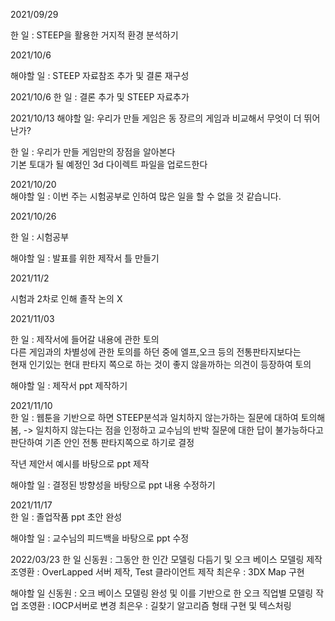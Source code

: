 2021/09/29

한 일 : STEEP을 활용한 거지적 환경 분석하기

2021/10/6

해야할 일 : STEEP 자료참조 추가 및 결론 재구성  
  
2021/10/6
한 일 : 결론 추가 및 STEEP 자료추가  
  
2021/10/13
해야할 일:   우리가 만들 게임은 동 장르의 게임과 비교해서 무엇이 더 뛰어난가?

한 일 : 우리가 만들 게임만의 장점을 알아본다  
기본 토대가 될 예정인 3d 다이렉트 파일을 업로드한다  

2021/10/20  
해야할 일 : 이번 주는 시험공부로 인하여 많은 일을 할 수 없을 것 같습니다.

2021/10/26

한 일 : 시험공부

해야할 일 : 발표를 위한 제작서 틀 만들기

2021/11/2

시험과 2차로 인해 졸작 논의 X

2021/11/03  

한 일 : 제작서에 들어갈 내용에 관한 토의  
다른 게임과의 차별성에 관한 토의를 하던 중에 엘프,오크 등의 전통판타지보다는  
현재 인기있는 현대 판타지 쪽으로 하는 것이 좋지 않을까하는 의견이 등장하여 토의  

해야할 일 : 제작서 ppt 제작하기

2021/11/10  
한 일 : 웹툰을 기반으로 하면 STEEP분석과 일치하지 않는가하는 질문에 대하여 토의해봄,
-> 일치하지 않는다는 점을 인정하고 교수님의 반박 질문에 대한 답이 불가능하다고 판단하여 기존 안인 전통 판타지쪽으로 하기로 결정

작년 제안서 예시를 바탕으로 ppt 제작

해야할 일 : 결정된 방향성을 바탕으로 ppt 내용 수정하기

2021/11/17  
한 일 : 졸업작품 ppt 초안 완성

해야할 일 : 교수님의 피드백을 바탕으로 ppt 수정

2022/03/23
한 일
신동원 : 그동안 한 인간 모델링 다듬기 및 오크 베이스 모델링 제작
조영환 : OverLapped 서버 제작, Test 클라이언트 제작
최은우 : 3DX Map 구현

해야할 일
신동원 : 오크 베이스 모델링 완성 및 이를 기반으로 한 오크 직업별 모델링 작업
조영환 : IOCP서버로 변경
최은우 : 길찾기 알고리즘 형태 구현 및 텍스처링